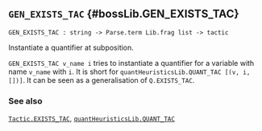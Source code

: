 ## `GEN_EXISTS_TAC` {#bossLib.GEN_EXISTS_TAC}


```
GEN_EXISTS_TAC : string -> Parse.term Lib.frag list -> tactic
```



Instantiate a quantifier at subposition.


`GEN_EXISTS_TAC v_name i` tries to instantiate a quantifier for a variable with
name `v_name` with `i`. It is short for `quantHeuristicsLib.QUANT_TAC [(v, i, [])]`.
It can be seen as a generalisation of `Q.EXISTS_TAC`.

### See also

[`Tactic.EXISTS_TAC`](#Tactic.EXISTS_TAC), [`quantHeuristicsLib.QUANT_TAC`](#quantHeuristicsLib.QUANT_TAC)

